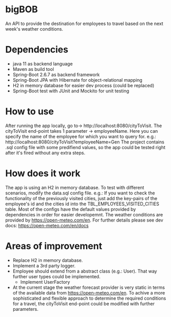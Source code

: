 # bigBOB
An API to provide the destination for employees to travel based on the next week's weather conditions.
# Dependencies
* java 11 as backend language
* Maven as build tool
* Spring-Boot 2.6.7 as backend framework
* Spring-Boot JPA with Hibernate for object-relational mapping
* H2 in memory database for easier dev process (could be replaced)
* Spring-Boot test with JUnit and Mockito for unit testing
# How to use
After running the app locally, go to-> http://localhost:8080/cityToVisit. The cityToVisit end-point takes 1 parameter -> employeeName.
Here you can specify the name of the employee for which you want to query for.
e.g.: http://localhost:8080/cityToVisit?employeeName=Gen
The project contains .sql config file with some predifiend values, so the app could be tested right after it's fired without any extra steps.
# How does it work
The app is using an H2 in memory database. To test with different scenarios, modify the data.sql config file.
e.g.: If you want to check the functionality of the previously visited cities, just add the key-pairs of the employee's id and the cities id into the TBL_EMPLOYEES_VISITED_CITIES table.
Most of the configs have the default values provided by dependencies in order for easier developemnt.
The weather conditions are provided by https://open-meteo.com/en. For further details please see dev docs: https://open-meteo.com/en/docs
# Areas of improvement
* Replace H2 in memory database.
* Implement a 3rd party logger.
* Employee should extend from a abstract class (e.g.: User). That way further user types could be implemented.
  * Implement UserFactory
* At the current stage the weather forecast provider is very static in terms of the available data from https://open-meteo.com/en. To achive a more sophisticated and flexible approach to determine the required conditions for a travel, the cityToVisit end-point could be modified with further parameters.  
